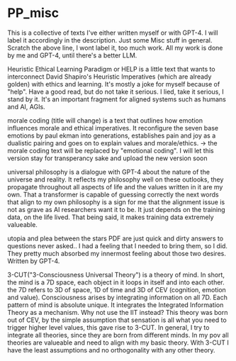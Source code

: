 # PP_misc

This is a collective of texts I've either written myself or with GPT-4. I will label it accordingly in the description. Just some Misc stuff in general.
Scratch the above line, I wont label it, too much work. All my work is done by me and GPT-4, until there's a better LLM.

Heuristic Ethical Learning Paradigm or HELP is a little text that wants to interconnect David Shapiro's Heuristic Imperatives (which are already golden) with ethics and learning. It's mostly a joke for myself because of "help". Have a good read, but do not take it serious. I lied, take it serious, I stand by it. It's an important fragment for aligned systems such as humans and AI, AGIs.

morale coding (title will change) is a text that outlines how emotion influences morale and ethical imperatives. It reconfigure the seven base emotions by paul ekman into generations, establishes pain and joy as a dualistic pairing and goes on to explain values and morale/ethics. -> the morale coding text will be replaced by "emotional coding". I will let this version stay for transperancy sake and upload the new version soon 

universal philosophy is a dialogue with GPT-4 about the nature of the universe and reality. It reflects my philosophy well on these outlooks, they propagate throughout all aspects of life and the values written in it are my own. That a transformer is capable of guessing correctly the next words that align to my own philosophy is a sign for me that the alignment issue is not as grave as AI researchers want it to be. It just depends on the training data, on the life lived. That being said, it makes training data extremely valueable.

utopia and plea between the stars PDF are just quick and dirty answers to questions never asked.. I had a feeling that I needed to bring them, so I did. They pretty much absorbed my innermost feeling about those two desires. Written by GPT-4.

3-CUT("3-Consciousness Universal Theory") is a theory of mind. In short, the mind is a 7D space, each object in it loops in itself and into each other. the 7D refers to 3D of space, 1D of time and 3D of CEV (cognition, emotion and value). Consciousness arises by integrating information on all 7D. Each pattern of mind is absolute unique. It integrates the Integrated Information Theory as a mechanism. Why not use the IIT instead? This theory was born out of CEV, by the simple assumption that sensation is all what you need to trigger higher level values, this gave rise to 3-CUT. In general, I try to integrate all theories, since they are born from different minds. In my pov all theories are valueable and need to align with my basic theory. With 3-CUT I have the least assumptions and no orthogonality with any other theory.
